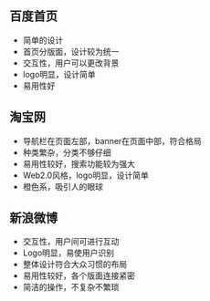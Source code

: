 ## **百度首页**

+ 简单的设计   
+ 首页分版面，设计较为统一     
+ 交互性，用户可以更改背景  
+ logo明显，设计简单  
+ 易用性好  
## **淘宝网**

+ 导航栏在页面左部，banner在页面中部，符合格局  
+ 种类繁杂，分类不够仔细 
+ 易用性较好，搜索功能较为强大  
+ Web2.0风格，logo明显，设计简单  
+ 橙色系，吸引人的眼球  
## **新浪微博**

+ 交互性，用户间可进行互动  
+ Logo明显，易使用户识别  
+ 整体设计符合大众习惯的布局  
+ 易用性较好，各个版面连接紧密  
+ 简洁的操作，不复杂不繁琐  
